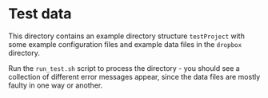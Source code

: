 # Test data

This directory contains an example directory structure `testProject` with some example configuration files and example data files in the `dropbox` directory.

Run the `run_test.sh` script to process the directory - you should see a collection of different error messages appear, since the data files are mostly faulty in one way or another.
